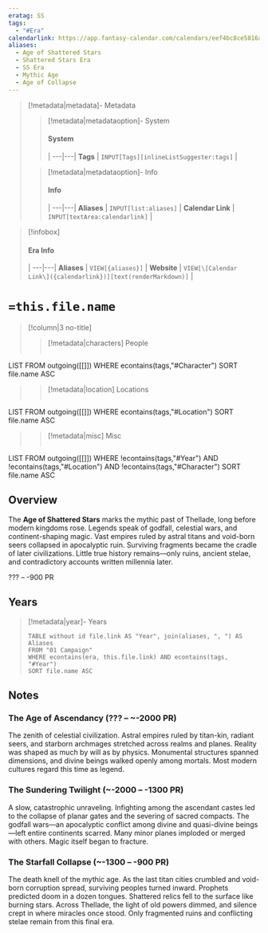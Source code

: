 ```yaml
---
eratag: SS
tags:
  - "#Era"
calendarlink: https://app.fantasy-calendar.com/calendars/eef4bc8ce5816a8ef752d35b7e4cfd4d
aliases:
  - Age of Shattered Stars
  - Shattered Stars Era
  - SS Era
  - Mythic Age
  - Age of Collapse
---
```


> [!metadata|metadata]- Metadata 
>> [!metadata|metadataoption]- System
>> #### System
>>  |
>> ---|---|
> **Tags** | `INPUT[Tags][inlineListSuggester:tags]` |
>
>> [!metadata|metadataoption]- Info
>> #### Info
>>  |
>> ---|---|
>> **Aliases** | `INPUT[list:aliases]` |
>> **Calendar Link** |  `INPUT[textArea:calendarlink]` |

> [!infobox]
> #### Era Info
>  |
> ---|---|
> **Aliases** | `VIEW[{aliases}]` |
> **Website** | `VIEW[\[Calendar Link\]({calendarlink})][text(renderMarkdown)]` |

# `=this.file.name`

> [!column|3 no-title]
>> [!metadata|characters] People
>> ```dataview
LIST
FROM outgoing([[]])
WHERE econtains(tags,"#Character")
SORT file.name ASC
>
>> [!metadata|location] Locations
>>  ```dataview
LIST
FROM outgoing([[]])
WHERE econtains(tags,"#Location")
SORT file.name ASC
>
>> [!metadata|misc] Misc
>>  ```dataview
LIST
FROM outgoing([[]])
WHERE !econtains(tags,"#Year") AND !econtains(tags,"#Location") AND !econtains(tags,"#Character")
SORT file.name ASC

## Overview

The **Age of Shattered Stars** marks the mythic past of Thellade, long before modern kingdoms rose. Legends speak of godfall, celestial wars, and continent-shaping magic. Vast empires ruled by astral titans and void-born seers collapsed in apocalyptic ruin. Surviving fragments became the cradle of later civilizations. Little true history remains—only ruins, ancient stelae, and contradictory accounts written millennia later.

??? – -900 PR

## Years

> [!metadata|year]- Years
> ```dataview
> TABLE without id file.link AS "Year", join(aliases, ", ") AS Aliases
> FROM "01 Campaign"
> WHERE econtains(era, this.file.link) AND econtains(tags, "#Year")
> SORT file.name ASC

## Notes

### The Age of Ascendancy (??? – ~-2000 PR)
The zenith of celestial civilization. Astral empires ruled by titan-kin, radiant seers, and starborn archmages stretched across realms and planes. Reality was shaped as much by will as by physics. Monumental structures spanned dimensions, and divine beings walked openly among mortals. Most modern cultures regard this time as legend.

### The Sundering Twilight (~-2000 – -1300 PR)
A slow, catastrophic unraveling. Infighting among the ascendant castes led to the collapse of planar gates and the severing of sacred compacts. The godfall wars—an apocalyptic conflict among divine and quasi-divine beings—left entire continents scarred. Many minor planes imploded or merged with others. Magic itself began to fracture.

### The Starfall Collapse (~-1300 – -900 PR)
The death knell of the mythic age. As the last titan cities crumbled and void-born corruption spread, surviving peoples turned inward. Prophets predicted doom in a dozen tongues. Shattered relics fell to the surface like burning stars. Across Thellade, the light of old powers dimmed, and silence crept in where miracles once stood. Only fragmented ruins and conflicting stelae remain from this final era.
